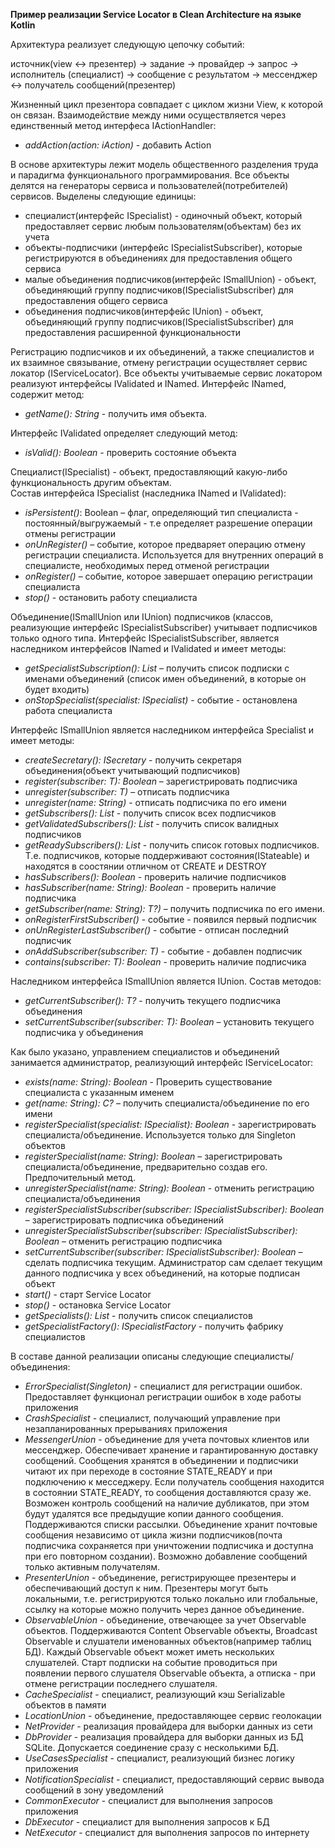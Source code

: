 **Пример реализации Service Locator в Clean Architecture на языке Kotlin**

Архитектура реализует следующую цепочку событий:

источник(view <-> презентер) -> задание -> провайдер -> запрос -> исполнитель (специалист) -> сообщение с результатом -> мессенджер <-> получатель сообщений(презентер)

Жизненный цикл презентора совпадает с циклом жизни View, к которой он связан. Взаимодействие 
между ними осуществляется через единственный метод интерфеса IActionHandler:

- *addAction(action: iAction)* - добавить Action 

В основе архитектуры лежит модель общественного разделения труда и парадигма функционального программирования. Все объекты делятся на генераторы сервиса и пользователей(потребителей) сервисов. Выделены следующие единицы:
- специалист(интерфейс ISpecialist) - одиночный объект, который предоставляет сервис любым пользователям(объектам) без их учета
- объекты-подписчики (интерфейс ISpecialistSubscriber), которые регистрируются в объединениях для предоставления общего сервиса
- малые объединения подписчиков(интерфейс ISmallUnion) - объект, объединяющий группу подписчиков(ISpecialistSubscriber) для предоставления общего сервиса
- объединения подписчиков(интерфейс IUnion) - объект, объединяющий группу подписчиков(ISpecialistSubscriber) для предоставления расширенной функциональности

Регистрацию подписчиков и их объединений, а также специалистов и их взаимное связывание, отмену регистрации осуществляет сервис локатор (IServiceLocator).
Все объекты учитываемые сервис локатором реализуют интерфейсы IValidated и INamed. Интерфейс INamed, содержит метод:

- *getName(): String* - получить имя объекта.

Интерфейс IValidated определяет следующий метод:

- *isValid(): Boolean* - проверить состояние объекта

Специалист(ISpecialist) - объект, предоставляющий какую-либо функциональность другим объектам.  
Состав интерфейса ISpecialist (наследника INamed и IValidated):
- *isPersistent()*: Boolean – флаг, определяющий тип специалиста - постоянный/выгружаемый - т.е определяет разрешение операции отмены регистрации
- *onUnRegister()* – событие, которое предваряет операцию отмену регистрации 
	специалиста. Используется для внутренних операций в специалисте, необходимых перед отменой 
	регистрации
- *onRegister()* – событие, которое завершает операцию регистрации специалиста
- *stop()* - остановить работу специалиста

Объединение(ISmallUnion или IUnion) подписчиков (классов, реализующие интерфейс ISpecialistSubscriber) учитывает подписчиков только одного типа. Интерфейс ISpecialistSubscriber, является наследником интерфейсов INamed и IValidated и имеет методы:
- *getSpecialistSubscription(): List<String>* – получить список подписки с именами объединений (список имен объединений, в которые он будет входить)
- *onStopSpecialist(specialist: ISpecialist)* - событие - остановлена работа специалиста

Интерфейс ISmallUnion является наследником интерфейса Specialist и имеет методы:
- *createSecretary(): ISecretary<T>* - получить секретаря объединения(объект учитывающий подписчиков)
- *register(subscriber: T): Boolean* – зарегистрировать подписчика
- *unregister(subscriber: T)* – отписать подписчика
- *unregister(name: String)* - отписать подписчика по его имени
- *getSubscribers(): List<T>* - получить список всех подписчиков
- *getValidatedSubscribers(): List<T>* - получить список валидных подписчиков
- *getReadySubscribers(): List<T>* - получить список готовых подписчиков. Т.е. подписчиков, которые поддерживают состояния(IStateable) и находятся в соостянии отличном от CREATE и DESTROY
- *hasSubscribers(): Boolean* - проверить наличие подписчиков
- *hasSubscriber(name: String): Boolean* - проверить наличие подписчика
- *getSubscriber(name: String): T?)* – получить подписчика по его имени.
- *onRegisterFirstSubscriber()* - событие - появился первый подписчик
- *onUnRegisterLastSubscriber()* - событие - отписан последний подписчик
- *onAddSubscriber(subscriber: T)* - событие - добавлен подписчик
- *contains(subscriber: T): Boolean* - проверить наличие подписчика

Наследником интерфейса ISmallUnion является IUnion. Состав методов:
- *getCurrentSubscriber(): T?* - получить текущего подписчика объединения 
- *setCurrentSubscriber(subscriber: T): Boolean* – установить текущего подписчика у объединения

Как было указано, управлением специалистов и объединений занимается администратор, 
реализующий интерфейс IServiceLocator:
- *exists(name: String): Boolean* - Проверить существование специалиста с указанным именем
- *<C : ISpecialist> get(name: String): C?* – получить специалиста/объединение по его имени
- *registerSpecialist(specialist: ISpecialist): Boolean* - зарегистрировать специалиста/объединение. Используется только 
	для Singleton объектов
- *registerSpecialist(name: String): Boolean* – зарегистрировать специалиста/объединение, предварительно создав 
	его. Предпочительный метод.
- *unregisterSpecialist(name: String): Boolean* - отменить регистрацию специалиста/объединения
- *registerSpecialistSubscriber(subscriber: ISpecialistSubscriber): Boolean* – зарегистрировать подписчика объединений
- *unregisterSpecialistSubscriber(subscriber: ISpecialistSubscriber): Boolean* – отменить регистрацию подписчика
- *setCurrentSubscriber(subscriber: ISpecialistSubscriber): Boolean* – сделать подписчика текущим. Администратор сам 
	сделает текущим данного подписчика у всех объединений, на которые подписан объект
- *start()* - старт Service Locator
- *stop()* - остановка Service Locator
- *getSpecialists(): List<ISpecialist>* - получить список специалистов
- *getSpecialistFactory(): ISpecialistFactory* - получить фабрику специалистов

В составе данной реализации описаны следующие специалисты/объединения:
- *ErrorSpecialist(Singleton)* - специалист для регистрации ошибок. Предоставляет функционал регистрации ошибок в ходе работы приложения
- *CrashSpecialist* - специалист, получающий управление при незапланированных прерываниях приложения
- *MessengerUnion* - объединение для учета почтовых клиентов или мессенджер. Обеспечивает хранение и гарантированную доставку сообщений. Сообщения хранятся в объединении и подписчики читают их при переходе в состояние STATE_READY и при подключению к месседжеру. Если получатель сообщения находится в состоянии STATE_READY, то сообщения доставляются сразу же. Возможен контроль сообщений на наличие дубликатов, при этом будут удалятся все предыдущие копии данного сообщения. Поддерживаются списки рассылки. Объединение хранит почтовые сообщения независимо от цикла жизни подписчиков(почта подписчика сохраняется при уничтожении подписчика и доступна при его повторном создании). Возможно добавление сообщений только активным получателям.
- *PresenterUnion* - объединение, регистрирующее презентеры и обеспечивающий доступ к ним. Презентеры могут быть локальными,   т.е. регистрируются только локально или глобальные, ссылку на которые можно получить через данное объединение. 
- *ObservableUnion* - объединение, отвечающее за учет Observable объектов. Поддерживаются Content Observable объекты, Broadcast Observable и слушатели именованных объектов(например таблиц БД). Каждый Observable объект может иметь нескольких слушателей. Старт подписки на событие проводиться при появлении первого слушателя Observable объекта, а отписка - при отмене регистрации последнего слушателя. 
- *CacheSpecialist* - специалист, реализующий кэш Serializable объектов в памяти
- *LocationUnion* - объединение, предоставляющее сервис геолокации
- *NetProvider* - реализация провайдера для выборки данных из сети
- *DbProvider* - реализация провайдера для выборки данных из БД SQLite. Допускается соединение сразу с несколькими БД.
- *UseCasesSpecialist* - специалист, реализующий бизнес логику приложения
- *NotificationSpecialist* - специалист, предоставляющий сервис вывода сообщений в зону уведомлений
- *CommonExecutor* - специалист для выполнения запросов приложения
- *DbExecutor* - специалист для выполнения запросов к БД
- *NetExecutor* - специалист для выполнения запросов по интернету

